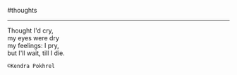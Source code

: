 #thoughts 

___

Thought I'd cry,  
my eyes were dry  
my feelings: I pry,  
but I'll wait, till I die.  

`©Kendra Pokhrel`
